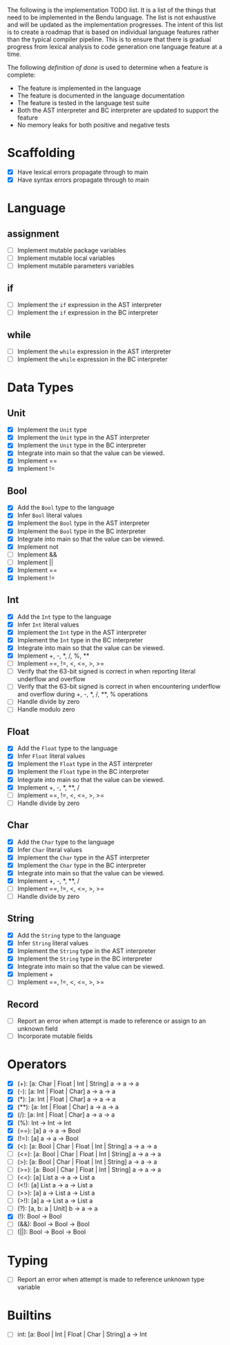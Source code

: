 The following is the implementation TODO list. It is a list of the things that
need to be implemented in the Bendu language. The list is not exhaustive and
will be updated as the implementation progresses. The intent of this list is to
create a roadmap that is based on individual language features rather than the
typical compiler pipeline. This is to ensure that there is gradual progress from
lexical analysis to code generation one language feature at a time.

The following _definition of done_ is used to determine when a feature is
complete:

- The feature is implemented in the language
- The feature is documented in the language documentation
- The feature is tested in the language test suite
- Both the AST interpreter and BC interpreter are updated to support the feature
- No memory leaks for both positive and negative tests

# Scaffolding

- [x] Have lexical errors propagate through to main
- [x] Have syntax errors propagate through to main

# Language

## assignment

- [ ] Implement mutable package variables
- [ ] Implement mutable local variables
- [ ] Implement mutable parameters variables

## if

- [ ] Implement the `if` expression in the AST interpreter
- [ ] Implement the `if` expression in the BC interpreter

## while

- [ ] Implement the `while` expression in the AST interpreter
- [ ] Implement the `while` expression in the BC interpreter

# Data Types

## Unit

- [x] Implement the `Unit` type
- [x] Implement the `Unit` type in the AST interpreter
- [x] Implement the `Unit` type in the BC interpreter
- [x] Integrate into main so that the value can be viewed.
- [x] Implement ==
- [x] Implement !=

## Bool

- [x] Add the `Bool` type to the language
- [x] Infer `Bool` literal values
- [x] Implement the `Bool` type in the AST interpreter
- [x] Implement the `Bool` type in the BC interpreter
- [x] Integrate into main so that the value can be viewed.
- [x] Implement not
- [ ] Implement &&
- [ ] Implement ||
- [x] Implement ==
- [x] Implement !=

## Int

- [x] Add the `Int` type to the language
- [x] Infer `Int` literal values
- [x] Implement the `Int` type in the AST interpreter
- [x] Implement the `Int` type in the BC interpreter
- [x] Integrate into main so that the value can be viewed.
- [x] Implement +, -, *, /, %, **
- [ ] Implement ==, !=, <, <=, >, >=
- [ ] Verify that the 63-bit signed is correct in when reporting literal
      underflow and overflow
- [ ] Verify that the 63-bit signed is correct in when encountering underflow
      and overflow during +, -, *, /, **, % operations
- [ ] Handle divide by zero
- [ ] Handle modulo zero

## Float

- [x] Add the `Float` type to the language
- [x] Infer `Float` literal values
- [x] Implement the `Float` type in the AST interpreter
- [x] Implement the `Float` type in the BC interpreter
- [x] Integrate into main so that the value can be viewed.
- [x] Implement +, -, *, **, /
- [ ] Implement ==, !=, <, <=, >, >=
- [ ] Handle divide by zero

## Char

- [x] Add the `Char` type to the language
- [x] Infer `Char` literal values
- [x] Implement the `Char` type in the AST interpreter
- [x] Implement the `Char` type in the BC interpreter
- [x] Integrate into main so that the value can be viewed.
- [x] Implement +, -, *, **, /
- [ ] Implement ==, !=, <, <=, >, >=
- [ ] Handle divide by zero

## String

- [x] Add the `String` type to the language
- [x] Infer `String` literal values
- [x] Implement the `String` type in the AST interpreter
- [x] Implement the `String` type in the BC interpreter
- [x] Integrate into main so that the value can be viewed.
- [x] Implement +
- [ ] Implement ==, !=, <, <=, >, >=

## Record

- [ ] Report an error when attempt is made to reference or assign to an unknown
      field
- [ ] Incorporate mutable fields

# Operators

- [x] (+): [a: Char | Float | Int | String] a -> a -> a
- [x] (-): [a: Int | Float | Char] a -> a -> a
- [x] (*): [a: Int | Float | Char] a -> a -> a
- [x] (**): [a: Int | Float | Char] a -> a -> a
- [x] (/): [a: Int | Float | Char] a -> a -> a
- [x] (%): Int -> Int -> Int
- [x] (==): [a] a -> a -> Bool
- [x] (!=): [a] a -> a -> Bool
- [x] (<): [a: Bool | Char | Float | Int | String] a -> a -> a
- [ ] (<=): [a: Bool | Char | Float | Int | String] a -> a -> a
- [ ] (>): [a: Bool | Char | Float | Int | String] a -> a -> a
- [ ] (>=): [a: Bool | Char | Float | Int | String] a -> a -> a
- [ ] (<<): [a] List a -> a -> List a
- [ ] (<!): [a] List a -> a -> List a
- [ ] (>>): [a] a -> List a -> List a
- [ ] (>!): [a] a -> List a -> List a
- [ ] (?): [a, b: a | Unit] b -> a -> a
- [x] (!): Bool -> Bool
- [ ] (&&): Bool -> Bool -> Bool
- [ ] (||): Bool -> Bool -> Bool

# Typing

- [ ] Report an error when attempt is made to reference unknown type variable

# Builtins

- [ ] int: [a: Bool | Int | Float | Char | String] a -> Int

